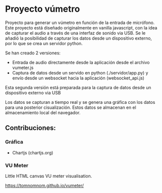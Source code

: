 # Proyecto vúmetro

Proyecto para generar un vúmetro en función de la entrada de micrófono.
Este proyecto está diseñado originalmente en vanilla javascript, con la idea de capturar el audio a través de una interfaz de sonido via USB.
Se le añadió la posibilidad de capturar los datos desde un dispositivo externo, por lo que se crea un servidor python.

Se han creado 2 versiones:

- Entrada de audio directamente desde la aplicación desde el archivo vumeter.js
- Captura de datos desde un servido en python (./servidor/app.py) y envío desde un websocket hacia la aplicación (websocket_api.js)

Esta segunda versión está preparada para la captura de datos desde un dispositivo externo via USB

Los datos se capturan a tiempo real y se genera una gráfica con los datos para una posterior cisualización. Estos datos se almacenan en el almacenamiento local del navegador.





## Contribuciones:

### Gráfica

- Chartjs (chartjs.org)

### VU Meter

Little HTML canvas VU meter visualisation.

https://tomnomnom.github.io/vumeter/
